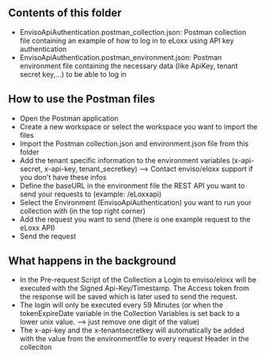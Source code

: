 ﻿## Contents of this folder  
- EnvisoApiAuthentication.postman_collection.json: Postman collection file containing an example of how to log in to eLoxx using API key authentication
- EnvisoApiAuthentication.postman_environment.json: Postman environment file containing the necessary data (like ApiKey, tenant secret key,...) to be able to log in

## How to use the Postman files  
- Open the Postman application
- Create a new workspace or select the workspace you want to import the files
- Import the Postman collection.json and environment.json file from this folder 
- Add the tenant specific information to the environment variables (x-api-secret, x-api-key, tenant_secretkey) --> Contact enviso/eloxx support if you don't have these infos
- Define the baseURL in the environment file the REST API you want to send your requests to (example: /eLoxxapi)
- Select the Environment (EnvisoApiAuthentication) you want to run your collection with (in the top right corner)
- Add the request you want to send (there is one example request to the eLoxx API)
- Send the request

## What happens in the background
- In the Pre-request Script of the Collection a Login to enviso/eloxx will be executed with the Signed Api-Key/Timestamp. The Access token from the response will be saved which is later used to send the request.
- The login will only be executed every 59 Minutes (or when the tokenExpireDate variable in the Collection Variables is set back to a lower unix value. --> just remove one digit of the value) 
- The x-api-key and the x-tenantsecretkey will automatically be added with the value from the environmentfile to every request Header in the colleciton